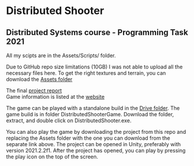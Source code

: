 # Distributed Shooter

## Distributed Systems course - Programming Task 2021

All my scipts are in the Assets/Scripts/ folder.

Due to GitHub repo size limitations (10GB) I was not able to upload all the necessary files here. To get the right textures and terrain, you can download the [Assets folder](https://drive.google.com/drive/folders/1YdaHjym6uTl3Xfy7XMbDgkyaTkJP7su9?usp=sharing)  

The final [project report](https://docs.google.com/document/d/1Y667sHizHCqbZ74C8EBlDwTeMErk6T3g/)  
Game information is listed at the [website](http://128.214.253.86/api/)  

The game can be played with a standalone build in the [Drive folder](https://drive.google.com/drive/folders/1YdaHjym6uTl3Xfy7XMbDgkyaTkJP7su9?usp=sharing). The game build is in folder DistributedShooterGame. Download the folder, extract, and double click on DistributedShooter.exe.  

You can also play the game by downloading the project from this repo and replacing the Assets folder with the one you can download from the separate link above. The project can be opened in Unity, preferably with version 2021.2.2f1. After the project has opened, you can play by pressing the play icon on the top of the screen.  
